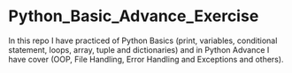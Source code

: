 # Python_Basic_Advance_Exercise
In this repo I have practiced of Python Basics (print, variables, conditional statement, loops, array, tuple and dictionaries) and in Python Advance I have cover (OOP, File Handling, Error Handling and Exceptions and others).
